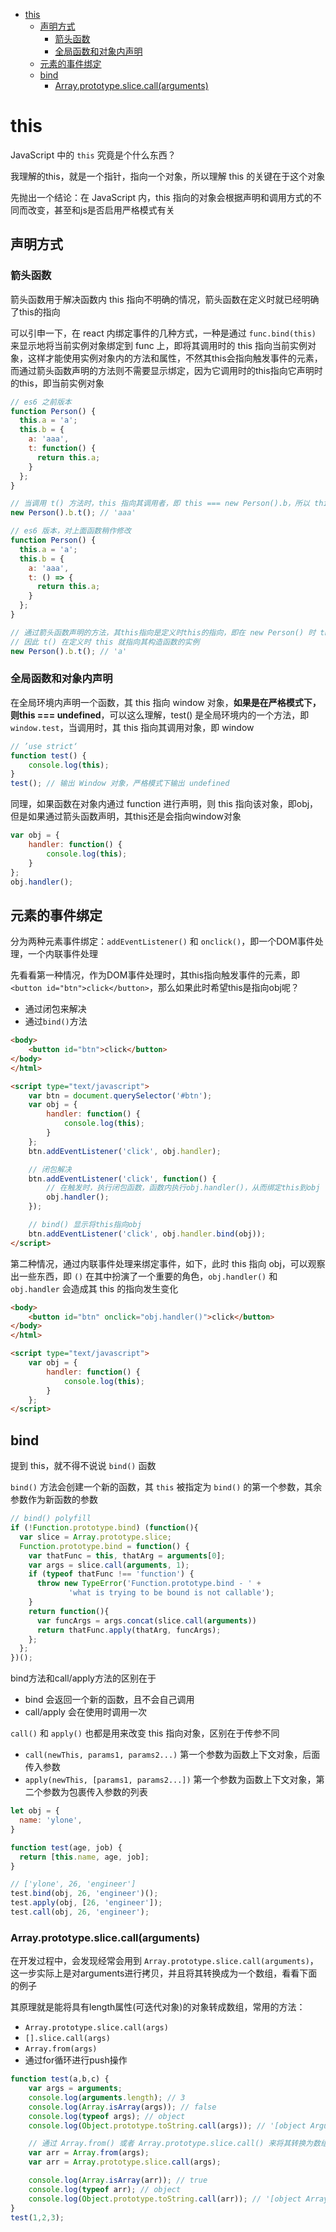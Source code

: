<!-- MarkdownTOC -->

- [this](#this)
	- [声明方式](#%E5%A3%B0%E6%98%8E%E6%96%B9%E5%BC%8F)
		- [箭头函数](#%E7%AE%AD%E5%A4%B4%E5%87%BD%E6%95%B0)
		- [全局函数和对象内声明](#%E5%85%A8%E5%B1%80%E5%87%BD%E6%95%B0%E5%92%8C%E5%AF%B9%E8%B1%A1%E5%86%85%E5%A3%B0%E6%98%8E)
	- [元素的事件绑定](#%E5%85%83%E7%B4%A0%E7%9A%84%E4%BA%8B%E4%BB%B6%E7%BB%91%E5%AE%9A)
	- [bind](#bind)
		- [Array.prototype.slice.call\(arguments\)](#arrayprototypeslicecallarguments)

<!-- /MarkdownTOC -->


# this

JavaScript 中的 `this` 究竟是个什么东西？

我理解的this，就是一个指针，指向一个对象，所以理解 this 的关键在于这个对象

先抛出一个结论：在 JavaScript 内，this 指向的对象会根据声明和调用方式的不同而改变，甚至和js是否启用严格模式有关


## 声明方式

### 箭头函数

箭头函数用于解决函数内 this 指向不明确的情况，箭头函数在定义时就已经明确了this的指向

可以引申一下，在 react 内绑定事件的几种方式，一种是通过 `func.bind(this)` 来显示地将当前实例对象绑定到 func 上，即将其调用时的 this 指向当前实例对象，这样才能使用实例对象内的方法和属性，不然其this会指向触发事件的元素，而通过箭头函数声明的方法则不需要显示绑定，因为它调用时的this指向它声明时的this，即当前实例对象

```js
// es6 之前版本
function Person() {
  this.a = 'a';
  this.b = {
    a: 'aaa',
    t: function() {
      return this.a;
    }
  };
}

// 当调用 t() 方法时，this 指向其调用者，即 this === new Person().b，所以 this.a === 'aaa'
new Person().b.t(); // 'aaa'

// es6 版本，对上面函数稍作修改
function Person() {
  this.a = 'a';
  this.b = {
    a: 'aaa',
    t: () => {
      return this.a;
    }
  };
}

// 通过箭头函数声明的方法，其this指向是定义时this的指向，即在 new Person() 时 this 指向该 Person 的实例对象
// 因此 t() 在定义时 this 就指向其构造函数的实例
new Person().b.t(); // 'a'
```

### 全局函数和对象内声明

在全局环境内声明一个函数，其 this 指向 window 对象，**如果是在严格模式下，则this === undefined**，可以这么理解，test() 是全局环境内的一个方法，即 `window.test`，当调用时，其 this 指向其调用对象，即 window

```js
// ’use strict‘
function test() {
	console.log(this);
}
test(); // 输出 Window 对象，严格模式下输出 undefined
```

同理，如果函数在对象内通过 function 进行声明，则 this 指向该对象，即obj，但是如果通过箭头函数声明，其this还是会指向window对象

```js
var obj = {
	handler: function() {
		console.log(this);
	}
};
obj.handler();
```

## 元素的事件绑定

分为两种元素事件绑定：`addEventListener()` 和 `onclick()`，即一个DOM事件处理，一个内联事件处理

先看看第一种情况，作为DOM事件处理时，其this指向触发事件的元素，即 `<button id="btn">click</button>`，那么如果此时希望this是指向obj呢？

- 通过闭包来解决
- 通过`bind()`方法

```html
<body>
	<button id="btn">click</button>
</body>
</html>

<script type="text/javascript">
	var btn = document.querySelector('#btn');
	var obj = {
		handler: function() {
			console.log(this);
		}
	};
	btn.addEventListener('click', obj.handler);

	// 闭包解决
	btn.addEventListener('click', function() {
		// 在触发时，执行闭包函数，函数内执行obj.handler()，从而绑定this到obj
		obj.handler();
	});

	// bind() 显示将this指向obj
	btn.addEventListener('click', obj.handler.bind(obj));
</script>
```

第二种情况，通过内联事件处理来绑定事件，如下，此时 this 指向 obj，可以观察出一些东西，即 `()` 在其中扮演了一个重要的角色，`obj.handler()` 和 `obj.handler` 会造成其 this 的指向发生变化

```html
<body>
	<button id="btn" onclick="obj.handler()">click</button>
</body>
</html>

<script type="text/javascript">
	var obj = {
		handler: function() {
			console.log(this);
		}
	};
</script>
```


## bind

提到 this，就不得不说说 `bind()` 函数

`bind()` 方法会创建一个新的函数，其 `this` 被指定为 `bind()` 的第一个参数，其余参数作为新函数的参数

```js
// bind() polyfill
if (!Function.prototype.bind) (function(){
  var slice = Array.prototype.slice;
  Function.prototype.bind = function() {
    var thatFunc = this, thatArg = arguments[0];
    var args = slice.call(arguments, 1);
    if (typeof thatFunc !== 'function') {
      throw new TypeError('Function.prototype.bind - ' +
             'what is trying to be bound is not callable');
    }
    return function(){
      var funcArgs = args.concat(slice.call(arguments))
      return thatFunc.apply(thatArg, funcArgs);
    };
  };
})();
```

bind方法和call/apply方法的区别在于

- bind 会返回一个新的函数，且不会自己调用
- call/apply 会在使用时调用一次

`call()` 和 `apply()` 也都是用来改变 this 指向对象，区别在于传参不同

- `call(newThis, params1, params2...)` 第一个参数为函数上下文对象，后面传入参数
- `apply(newThis, [params1, params2...])` 第一个参数为函数上下文对象，第二个参数为包裹传入参数的列表

```js
let obj = {
  name: 'ylone',
}

function test(age, job) {
  return [this.name, age, job];
}

// ['ylone', 26, 'engineer']
test.bind(obj, 26, 'engineer')();
test.apply(obj, [26, 'engineer']);
test.call(obj, 26, 'engineer');
```


### Array.prototype.slice.call(arguments)

在开发过程中，会发现经常会用到 `Array.prototype.slice.call(arguments)`，这一步实际上是对arguments进行拷贝，并且将其转换成为一个数组，看看下面的例子

其原理就是能将具有length属性(可迭代对象)的对象转成数组，常用的方法：

- `Array.prototype.slice.call(args)`
- `[].slice.call(args)`
- `Array.from(args)`
- 通过for循环进行push操作

```js
function test(a,b,c) {
	var args = arguments;
	console.log(arguments.length); // 3
	console.log(Array.isArray(args)); // false
	console.log(typeof args); // object
	console.log(Object.prototype.toString.call(args)); // '[object Arguments]'

	// 通过 Array.from() 或者 Array.prototype.slice.call() 来将其转换为数组的数据类型
	var arr = Array.from(args);
	var arr = Array.prototype.slice.call(args);

	console.log(Array.isArray(arr)); // true
	console.log(typeof arr); // object
	console.log(Object.prototype.toString.call(arr)); // '[object Array]'
}
test(1,2,3);
```



